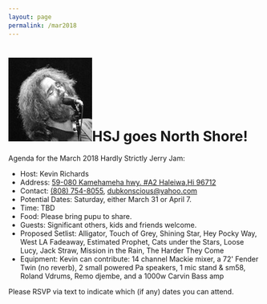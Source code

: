```yaml
---
layout: page
permalink: /mar2018
---
```

<h1><img class="ui avatar image" src="/images/jerryavatar.jpg">HSJ goes North Shore!</h1>

Agenda for the March 2018 Hardly Strictly Jerry Jam:

  * Host: Kevin Richards
  * Address: [59-080 Kamehameha hwy. #A2 Haleiwa,Hi 96712](https://www.google.com/maps/place/59-80+Kamehameha+Hwy,+Haleiwa,+HI+96712/@21.6750674,-158.0405502,17z/data=!3m1!4b1!4m5!3m4!1s0x7c0050a8d0c37741:0x53efe3800dec8b08!8m2!3d21.6750624!4d-158.0383562)
  * Contact: [(808) 754-8055‬](tel:808-754-8055‬), [dubkonscious@yahoo.com](mailto:dubkonscious@yahoo.com)
  * Potential Dates: Saturday, either March 31 or April 7. 
  * Time: TBD
  * Food: Please bring pupu to share. 
  * Guests: Significant others, kids and friends welcome. 
  * Proposed Setlist: Alligator, Touch of Grey, Shining Star, Hey Pocky Way, West LA Fadeaway, Estimated Prophet, Cats under the Stars, Loose Lucy, Jack Straw, Mission in the Rain, The Harder They Come
  * Equipment: Kevin can contribute: 14 channel Mackie mixer, a 72' Fender Twin (no reverb), 2 small powered Pa speakers, 1 mic stand & sm58, Roland Vdrums, Remo djembe, and a 1000w Carvin Bass amp

Please RSVP via text to indicate which (if any) dates you can attend. 
 

